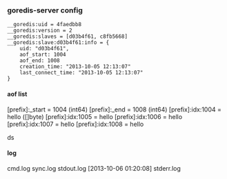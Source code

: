 ### goredis-server config


```
__goredis:uid = 4faedbb8
__goredis:version = 2
__goredis:slaves = [d03b4f61, c8fb5668]
__goredis:slave:d03b4f61:info = {
	uid: "d03b4f61",
	aof_start: 1004
	aof_end: 1008
	creation_time: "2013-10-05 12:13:07"
	last_connect_time: "2013-10-05 12:13:07"
}

```

#### aof list

\[prefix]:_start = 1004 (int64)
\[prefix]:_end = 1008 (int64)
\[prefix]:idx:1004 = hello ([]byte)
\[prefix]:idx:1005 = hello
\[prefix]:idx:1006 = hello
\[prefix]:idx:1007 = hello
\[prefix]:idx:1008 = hello

ds

#### log
cmd.log 
sync.log
stdout.log
[2013-10-06 01:20:08] 
stderr.log
